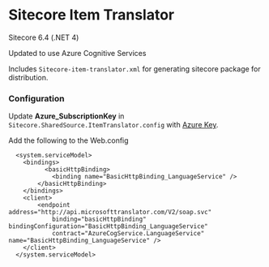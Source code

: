 # Sitecore Item Translator

Sitecore 6.4 (.NET 4)

Updated to use Azure Cognitive Services

Includes ```Sitecore-item-translator.xml``` for generating sitecore package for distribution.

### Configuration

Update **Azure_SubscriptionKey** in ```Sitecore.SharedSource.ItemTranslator.config``` with [Azure Key](http://docs.microsofttranslator.com/text-translate.html).

Add the following to the Web.config

```
  <system.serviceModel>
    <bindings>
		  <basicHttpBinding>
			<binding name="BasicHttpBinding_LanguageService" />
		</basicHttpBinding>
    </bindings>
    <client>
		<endpoint address="http://api.microsofttranslator.com/V2/soap.svc"
			binding="basicHttpBinding" bindingConfiguration="BasicHttpBinding_LanguageService"
			contract="AzureCogService.LanguageService" name="BasicHttpBinding_LanguageService" />
    </client>
  </system.serviceModel>
```